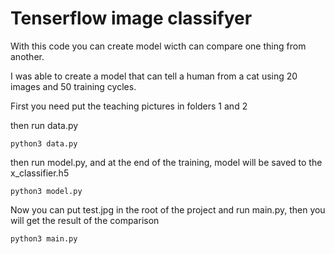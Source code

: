 # Tenserflow image classifyer 

With this code you can create model wicth can compare one thing from another.

I was able to create a model that can tell a human from a cat using 20 images and 50 training cycles.


First you need put the teaching pictures in folders 1 and 2


then run data.py

``` python3 data.py ```

then run model.py, and at the end of the training, model will be saved to the x_classifier.h5

``` python3 model.py ```

Now you can put test.jpg in the root of the project and run main.py, then you will get the result of the comparison

``` python3 main.py ```

